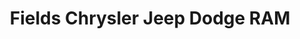 ---
title: "Fields Chrysler Jeep Dodge RAM"
url: /glenview/fields-chrysler-jeep-dodge-ram/
shop: Autohaus
---
